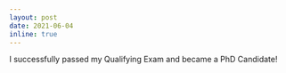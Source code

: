 ```yaml
---
layout: post
date: 2021-06-04
inline: true
---
```


I successfully passed my Qualifying Exam and became a PhD Candidate!
